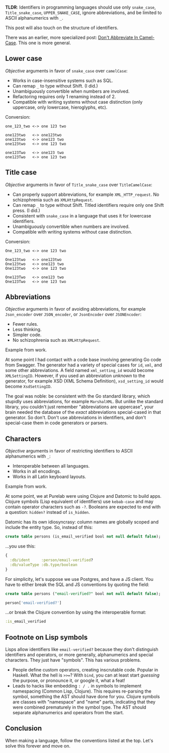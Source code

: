 **TLDR**: Identifiers in programming languages should use only `snake_case`, `Title_snake_case`, `UPPER_SNAKE_CASE`, ignore abbreviations, and be limited to ASCII alphanumerics with `_`.

This post will also touch on the structure of identifiers.

There was an earlier, more specialized post: [Don't Abbreviate In Camel-Case](/posts/camel-case-abbr). This one is more general.

## Lower case

_Objective_ arguments in favor of `snake_case` over `camelCase`:

* Works in case-insensitive systems such as SQL.
* Can remap `_` to type without Shift. (I did.)
* Unambiguously convertible when numbers are involved.
* Refactoring requires only 1 renaming instead of 2.
* Compatible with writing systems without case distinction (only uppercase, only lowercase, hieroglyphs, etc).

Conversion:

```
one_123_two <-> one 123 two

one123two   <-> one123two
one123two   <-> one123 two
one123two   <-> one 123 two

one123Two   <-> one123 two
one123Two   <-> one 123 two
```

## Title case

_Objective_ arguments in favor of `Title_snake_case` over `TitleCamelCase`:

* Can properly support abbreviations, for example `XML_HTTP_request`. No schizophrenia such as `XMLHttpRequest`.
* Can remap `_` to type without Shift. Titled identifiers require only one Shift press. (I did.)
* Consistent with `snake_case` in a language that uses it for lowercase identifiers.
* Unambiguously convertible when numbers are involved.
* Compatible with writing systems without case distinction.

Conversion:

```
One_123_two <-> one 123 two

One123two   <-> one123two
One123two   <-> one123 two
One123two   <-> one 123 two

One123Two   <-> one123 two
One123Two   <-> one 123 two
```

## Abbreviations

_Objective_ arguments in favor of avoiding abbreviations, for example `Json_encoder` over `JSON_encoder`, or `JsonEncoder` over `JSONEncoder`:

* Fewer rules.
* Less thinking.
* Simpler code.
* No schizophrenia such as `XMLHttpRequest`.

Example from work.

At some point I had contact with a code base involving generating Go code from Swagger. The generator had a variety of special cases for `id`, `xml`, and some other abbreviations. A field named `xml_setting_id` would become `XMLSettingID`. However, if you used an abbreviation _unknown_ to the generator, for example XSD (XML Schema Definition), `xsd_setting_id` would become `XsdSettingID`.

The goal was noble: be consistent with the Go standard library, which stupidly uses abbreviations, for example `MarshalXML`. But unlike the standard library, you couldn't just remember "abbreviations are uppercase", your brain needed the database of the _exact_ abbreviations special-cased in that generator. So don't. Don't use abbreviations in identifiers, and don't special-case them in code generators or parsers.

## Characters

_Objective_ arguments in favor of restricting identifiers to ASCII alphanumerics with `_`:

* Interoperable between all languages.
* Works in all encodings.
* Works in all Latin keyboard layouts.

Example from work.

At some point, we at Purelab were using Clojure and Datomic to build apps. Clojure symbols (Lisp equivalent of identifiers) use `kebab-case` and may contain operator characters such as `-?`. Booleans are expected to end with a question: `hidden?` instead of `is_hidden`.

Datomic has its own idiosyncrasy: column names are globally scoped and include the entity type. So, instead of this:

```sql
create table persons (is_email_verified bool not null default false);
```

...you use this:

```clj
{
  :db/ident     :person/email-verified?
  :db/valueType :db.type/boolean
}
```

For simplicity, let's suppose we use Postgres, and have a JS client. You have to either break the SQL and JS conventions by quoting the field:

```sql
create table persons ("email-verified?" bool not null default false);
```

```js
person['email-verified?']
```

...or break the Clojure convention by using the interoperable format:

```clj
:is_email_verified
```

## Footnote on Lisp symbols

Lisps allow identifiers like `email-verified?` because they don't distinguish identifiers and operators, or more generally, alphanumerics and special characters. They just have "symbols". This has various problems.

* People define custom operators, creating inscrutable code. Popular in Haskell. What the hell is `>>=`? With `bind`, you can at least start _guessing_ the purpose, or pronounce it, or google it, what a feat!
* Leads to hacks like embedding `: / .` in symbols to implement namespacing (Common Lisp, Clojure). This requires re-parsing the symbol, something the AST should have done for you. Clojure symbols are classes with "namespace" and "name" parts, indicating that they were combined prematurely in the symbol type. The AST should separate alphanumerics and operators from the start.

## Conclusion

When making a language, follow the conventions listed at the top. Let's solve this forever and move on.
